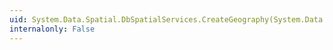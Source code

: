 ```yaml
---
uid: System.Data.Spatial.DbSpatialServices.CreateGeography(System.Data.Spatial.DbSpatialServices,System.Object)
internalonly: False
---
```

